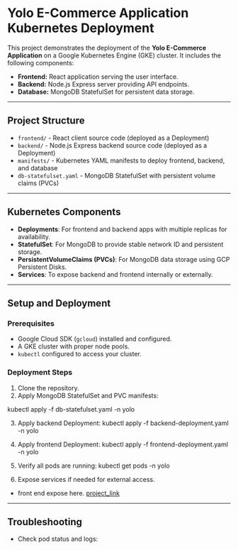 # Yolo E-Commerce Application Kubernetes Deployment

This project demonstrates the deployment of the **Yolo E-Commerce Application** on a Google Kubernetes Engine (GKE) cluster. It includes the following components:

- **Frontend:** React application serving the user interface.
- **Backend:** Node.js Express server providing API endpoints.
- **Database:** MongoDB StatefulSet for persistent data storage.

---

## Project Structure

- `frontend/` - React client source code (deployed as a Deployment)
- `backend/` - Node.js Express backend source code (deployed as a Deployment)
- `manifests/` - Kubernetes YAML manifests to deploy frontend, backend, and database
- `db-statefulset.yaml` - MongoDB StatefulSet with persistent volume claims (PVCs)

---

## Kubernetes Components

- **Deployments**: For frontend and backend apps with multiple replicas for availability.
- **StatefulSet**: For MongoDB to provide stable network ID and persistent storage.
- **PersistentVolumeClaims (PVCs)**: For MongoDB data storage using GCP Persistent Disks.
- **Services**: To expose backend and frontend internally or externally.

---

## Setup and Deployment

### Prerequisites

- Google Cloud SDK (`gcloud`) installed and configured.
- A GKE cluster with proper node pools.
- `kubectl` configured to access your cluster.

### Deployment Steps

1. Clone the repository.
2. Apply MongoDB StatefulSet and PVC manifests:

kubectl apply -f db-statefulset.yaml -n yolo

3. Apply backend Deployment:
kubectl apply -f backend-deployment.yaml -n yolo

4. Apply frontend Deployment:
kubectl apply -f frontend-deployment.yaml -n yolo

5. Verify all pods are running:
kubectl get pods -n yolo

6. Expose services if needed for external access.
 - front end expose here.
  [project_link](http://34.14.7.133/#products)

---

## Troubleshooting

- Check pod status and logs: